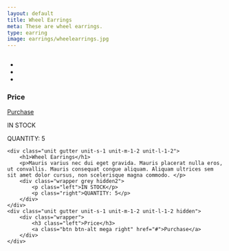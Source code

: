 ```yaml
---
layout: default
title: Wheel Earrings
meta: These are wheel earrings. 
type: earring
image: earrings/wheelearrings.jpg 
---
```


<body>

<div class="grid pg-pad bottom">
	<div class="unit unit-s-1 unit-m-1-2 unit-l-1-2">
		<img class="img-flex img-pad" src="http://placehold.it/500x500" alt="">
		<ul class="list-group">
			<li class="list-group-item list-group-item-inline">
				<img src="http://placehold.it/50x50/d6d0c2" alt="">
			</li>
			<li class="list-group-item list-group-item-inline">
				<img src="http://placehold.it/50x50/978c8a" alt="">
			</li>
			<li class="list-group-item list-group-item-inline">
				<img src="http://placehold.it/50x50/997788" alt="">
			</li>
		</ul>
		<div class="wrapper shown">
			<h3 class="left">Price</h3>
			<a class="btn btn-alt mega right" href="#">Purchase</a>
		</div>
		<div class="wrapper grey shown2">
			<p class="left">IN STOCK</p>
			<p class="right">QUANTITY: 5</p>
		</div>
	</div>
	
	<div class="unit gutter unit-s-1 unit-m-1-2 unit-l-1-2">
		<h1>Wheel Earrings</h1>
		<p>Mauris varius nec dui eget gravida. Mauris placerat nulla eros, ut convallis. Mauris consequat congue aliquam. Aliquam ultrices sem sit amet dolor cursus, non scelerisque magna commodo. </p>
		<div class="wrapper grey hidden2">
			<p class="left">IN STOCK</p>
			<p class="right">QUANTITY: 5</p>
		</div>
	</div>
	<div class="unit gutter unit-s-1 unit-m-1-2 unit-l-1-2 hidden">
		<div class="wrapper">
			<h3 class="left">Price</h3>
			<a class="btn btn-alt mega right" href="#">Purchase</a>
		</div>
	</div>
</div>

</body>